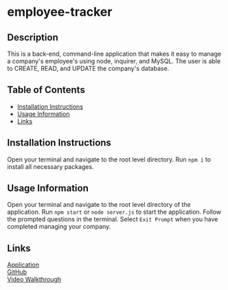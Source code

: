 # employee-tracker

## Description

This is a back-end, command-line application that makes it easy to manage a company's employee's using node, inquirer, and MySQL. The user is able to CREATE, READ, and UPDATE the company's database.

## Table of Contents

- [Installation Instructions](#Installation-Instructions)
- [Usage Information](#Usage-Information)
- [Links](#links)

## Installation Instructions

Open your terminal and navigate to the root level directory. Run `npm i` to install all necessary packages.

## Usage Information

Open your terminal and navigate to the root level directory of the application. Run `npm start` or `node server.js` to start the application. Follow the prompted questions in the terminal. Select `Exit Prompt` when you have completed managing your company.

## Links

[Application](https://github.com/zachraab/employee-tracker)  
[GitHub](https://github.com/zachraab/employee-tracker)  
[Video Walkthrough](https://youtu.be/kQbrnfSvMsU)
